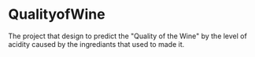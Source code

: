 # QualityofWine

The project that design to predict the "Quality of the Wine" by 
the level of acidity caused by the ingrediants that used to made it.
